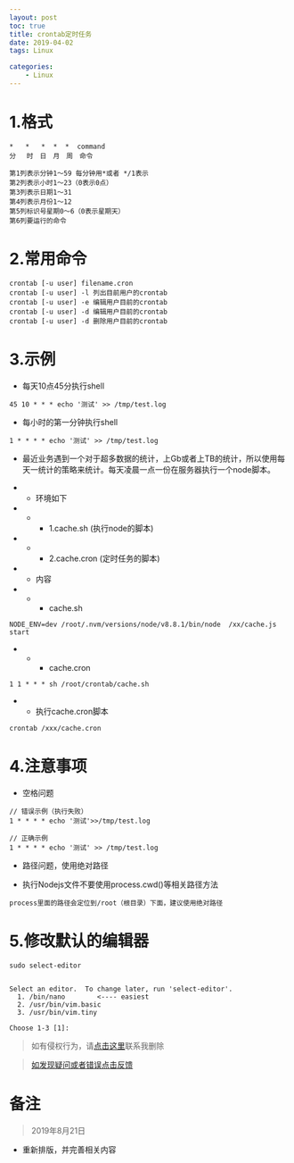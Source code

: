 ```yaml
---
layout: post
toc: true
title: crontab定时任务
date: 2019-04-02
tags: Linux

categories:
    - Linux
---
```

# 1.格式
```
*   *   *  *  *  command
分　 时　日　月　周　命令

第1列表示分钟1～59 每分钟用*或者 */1表示
第2列表示小时1～23（0表示0点）
第3列表示日期1～31
第4列表示月份1～12
第5列标识号星期0～6（0表示星期天）
第6列要运行的命令
````
<!-- more -->
# 2.常用命令

```
crontab [-u user] filename.cron
crontab [-u user] -l 列出目前用户的crontab
crontab [-u user] -e 编辑用户目前的crontab
crontab [-u user] -d 编辑用户目前的crontab
crontab [-u user] -d 删除用户目前的crontab
```

# 3.示例

- 每天10点45分执行shell
```
45 10 * * * echo '测试' >> /tmp/test.log
```

- 每小时的第一分钟执行shell
```
1 * * * * echo '测试' >> /tmp/test.log
```

- 最近业务遇到一个对于超多数据的统计，上Gb或者上TB的统计，所以使用每天一统计的策略来统计。每天凌晨一点一份在服务器执行一个node脚本。
- - 环境如下

- - - 1.cache.sh (执行node的脚本)
- - - 2.cache.cron (定时任务的脚本)

- - 内容

- - - cache.sh
```
NODE_ENV=dev /root/.nvm/versions/node/v8.8.1/bin/node  /xx/cache.js start
```

- - - cache.cron
```
1 1 * * * sh /root/crontab/cache.sh
```

- - 执行cache.cron脚本
```
crontab /xxx/cache.cron
```

# 4.注意事项

- 空格问题
```
// 错误示例（执行失败）
1 * * * * echo '测试'>>/tmp/test.log

// 正确示例
1 * * * * echo '测试' >> /tmp/test.log
```

- 路径问题，使用绝对路径

- 执行Nodejs文件不要使用process.cwd()等相关路径方法
```
process里面的路径会定位到/root（根目录）下面，建议使用绝对路径
```
# 5.修改默认的编辑器
```
sudo select-editor


Select an editor.  To change later, run 'select-editor'.
  1. /bin/nano        <---- easiest
  2. /usr/bin/vim.basic
  3. /usr/bin/vim.tiny

Choose 1-3 [1]:
```

>如有侵权行为，请[点击这里](https://github.com/cooper-q/blog_hexo/issues)联系我删除

>[如发现疑问或者错误点击反馈](https://github.com/cooper-q/blog_hexo/issues)

# 备注

>2019年8月21日

- 重新排版，并完善相关内容


